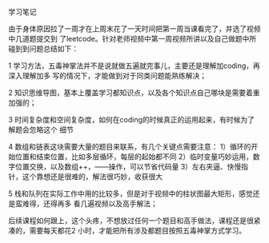 学习笔记

由于身体原因拉了一周才在上周末花了一天时间把第一周当课看完了，并选了视频中几道题提交到
了leetcode。针对老师视频中第一周视频所讲以及自己做题中所碰到到问题总结如下：

1 学习方法，五毒神掌法并不是说就做五遍就完事儿，主要还是理解加coding，再深入理解加多
写的情况下，才能做到对于同类问题能熟练解决；

2 知识思维导图，基本上覆盖学习都知识点，以及各个知识点自己哪块是需要着重加强的；

3 时间复杂度和空间复杂度，如何在coding的时候真正的运用起来，有时候为了解题会忽略这个
细节

4 数组和链表这块需要大量的题目来联系，有几个关键点需要注意：
    1）循环的开始位置和结束位置，比如多层循环，每层的起始都不同
    2）临时变量巧妙运用，数字位置交换，以及数组++，——操作，可以节省代码量
    3）左右夹逼、快慢指针，这个靠想还是很难的，解法很巧妙，收获很大
    
5 栈和队列在实际工作中用的比较多，但是对于视频中的柱状图最大矩形，感觉还是蛮难得，还得再多
看几遍视频以及高手解法；

后续课程如何跟上，这个头疼，不想放过任何一个题目和高手做法，课程还是很紧凑的，需要每天都花2
小时，才能把所有涉及都题目按照五毒神掌方式学习。